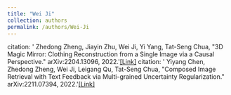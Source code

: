 ```yaml
---
title: "Wei Ji"
collection: authors
permalink: /authors/Wei-Ji
---
```

citation: ' Zhedong Zheng,  Jiayin Zhu,  Wei Ji,  Yi Yang,  Tat-Seng Chua, &quot;3D Magic Mirror: Clothing Reconstruction from a Single Image via a Causal Perspective.&quot; arXiv:2204.13096, 2022.'<a href='https://zdzheng.xyz/publication/3D-Magic2022'>[Link]</a>
citation: ' Yiyang Chen,  Zhedong Zheng,  Wei Ji,  Leigang Qu,  Tat-Seng Chua, &quot;Composed Image Retrieval with Text Feedback via Multi-grained Uncertainty Regularization.&quot; arXiv:2211.07394, 2022.'<a href='https://zdzheng.xyz/publication/Composed2022'>[Link]</a>